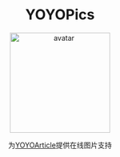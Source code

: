 <h1 align="center">YOYOPics</h1>
<p align="center">
  <img src="https://cdn.jsdelivr.net/gh/YOYOYOAKE/YOYOPics/avatar-round.png" width="200px" alt="avatar">
</p>
<p align="center">
  为<a href="https://github.com/YOYOYOAKE/yoyoyoake.github.io">YOYOArticle</a>提供在线图片支持
</p>